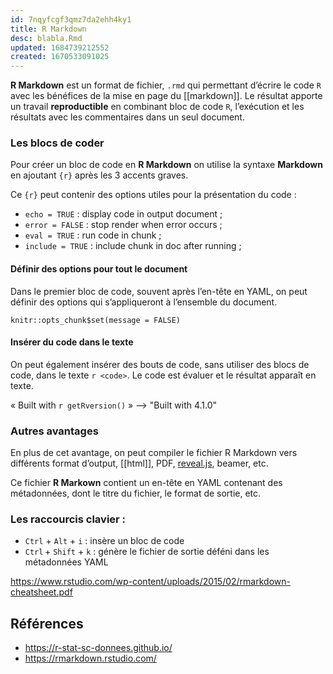 ```yaml
---
id: 7nqyfcgf3qmz7da2ehh4ky1
title: R Markdown
desc: blabla.Rmd
updated: 1684739212552
created: 1670533091025
---
```


**R Markdown** est un format de fichier, `.rmd` qui permettant d’écrire le code `R` avec les bénéfices de la mise en page du [[markdown]]. Le résultat apporte un travail **reproductible** en combinant bloc de code `R`, l’exécution et les résultats avec les commentaires dans un seul document.

### Les blocs de coder

Pour créer un bloc de code en **R Markdown** on utilise la syntaxe **Markdown** en ajoutant `{r}` après les 3 accents graves.

Ce `{r}` peut contenir des options utiles pour la présentation du code :

- `echo = TRUE` : display code in output document ;
- `error = FALSE` : stop render when error occurs ;
- `eval = TRUE` : run code in chunk ;
- `include = TRUE` : include chunk in doc after running ;

#### Définir des options pour tout le document

Dans le premier bloc de code, souvent après l’en-tête en YAML, on peut définir des options qui s’appliqueront à l’ensemble du document.

```{r include=FALSE}
knitr::opts_chunk$set(message = FALSE)
```

#### Insérer du code dans le texte

On peut également insérer des bouts de code, sans utiliser des blocs de code, dans le texte `r <code>`. Le code est évaluer et le résultat apparaît en texte.

« Built with `r getRversion()` » --> "Built with 4.1.0"

### Autres avantages

En plus de cet avantage, on peut compiler le fichier R Markdown vers différents format d’output, [[html]], PDF, [reveal.js](https://bookdown.org/yihui/rmarkdown/revealjs.html), beamer, etc.

Ce fichier **R Markown** contient un en-tête en YAML contenant des métadonnées, dont le titre du fichier, le format de sortie, etc.

### Les raccourcis clavier :

- `Ctrl` + `Alt` + `i` : insère un bloc de code
- `Ctrl` + `Shift` + `k` : génère le fichier de sortie déféni dans les métadonnées YAML

https://www.rstudio.com/wp-content/uploads/2015/02/rmarkdown-cheatsheet.pdf

## Références

- https://r-stat-sc-donnees.github.io/
- https://rmarkdown.rstudio.com/
